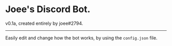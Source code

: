 # Joee's Discord Bot.
v0.1a, created entirely by joee#2794.

---
Easily edit and change how the bot works, by using the `config.json` file.

